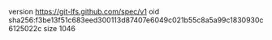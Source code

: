 version https://git-lfs.github.com/spec/v1
oid sha256:f3be13f51c683eed300113d87407e6049c021b55c8a5a99c1830930c6125022c
size 1046
